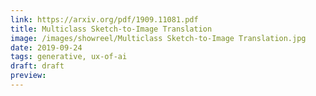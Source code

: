 ```yaml
---
link: https://arxiv.org/pdf/1909.11081.pdf
title: Multiclass Sketch-to-Image Translation
image: /images/showreel/Multiclass Sketch-to-Image Translation.jpg
date: 2019-09-24
tags: generative, ux-of-ai
draft: draft
preview:
---
```




